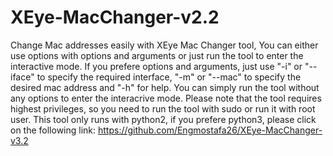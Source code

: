 # XEye-MacChanger-v2.2
Change Mac addresses easily with XEye Mac Changer tool, You can either use options with options and arguments or just run the tool to enter the interactive mode. If you prefere options and arguments, just use "-i" or "--iface" to specify the required interface, "-m" or "--mac" to specify the desired mac address and "-h" for help. You can simply run the tool without any options to enter the interacrive mode. Please note that the tool requires highest privileges, so you need to run the tool with sudo or run it with root user.
This tool only runs with python2, if you prefere python3, please click on the following link:
https://github.com/Engmostafa26/XEye-MacChanger-v3.2
